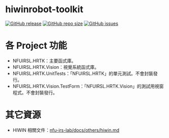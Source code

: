 # hiwinrobot-toolkit

[![GitHub release](https://img.shields.io/github/release/nfu-irs-lab/hiwinrobot-irs-hrtk.svg)](https://github.com/nfu-irs-lab/hiwinrobot-irs-hrtk/releases)
[![GitHub repo size](https://img.shields.io/github/repo-size/nfu-irs-lab/hiwinrobot-irs-hrtk)](https://github.com/nfu-irs-lab/hiwinrobot-irs-hrtk)
[![GitHub issues](https://img.shields.io/github/issues/nfu-irs-lab/hiwinrobot-irs-hrtk.svg)](https://github.com/nfu-irs-lab/hiwinrobot-irs-hrtk/issues)

# 各 Project 功能
- NFUIRSL.HRTK：主要函式庫。
- NFUIRSL.HRTK.Vision：視覺系統函式庫。
- NFUIRSL.HRTK.UnitTests：「NFUIRSL.HRTK」的單元測試。不會封裝發行。
- NFUIRSL.HRTK.Vision.TestForm：「NFUIRSL.HRTK.Vision」的測試用視窗程式。不會封裝發行。

# 其它資源
- HIWIN 相關文件：[nfu-irs-lab/docs/others/hiwin.md](https://github.com/nfu-irs-lab/docs/blob/main/others/hiwin.md)

